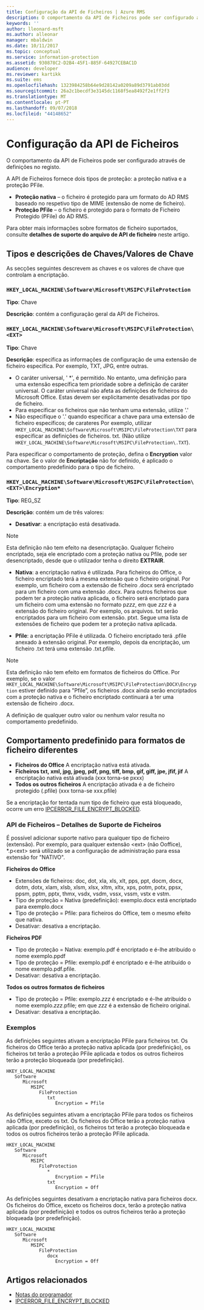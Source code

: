```yaml
---
title: Configuração da API de Ficheiros | Azure RMS
description: O comportamento da API de Ficheiros pode ser configurado através de definições no registo.
keywords: ''
author: lleonard-msft
ms.author: alleonar
manager: mbaldwin
ms.date: 10/11/2017
ms.topic: conceptual
ms.service: information-protection
ms.assetid: 930878C2-D2B4-45F1-885F-64927CEBAC1D
audience: developer
ms.reviewer: kartikk
ms.suite: ems
ms.openlocfilehash: 1323984258b64e9d28142a0209a89d3791ab03dd
ms.sourcegitcommit: 26a2c1becdf3e3145dc1168f5ea8492f2e1ff2f3
ms.translationtype: MT
ms.contentlocale: pt-PT
ms.lasthandoff: 09/07/2018
ms.locfileid: "44148652"
---
```

# <a name="file-api-configuration"></a>Configuração da API de Ficheiros


O comportamento da API de Ficheiros pode ser configurado através de definições no registo.

A API de Ficheiros fornece dois tipos de proteção: a proteção nativa e a proteção PFile.

-   **Proteção nativa** – o ficheiro é protegido para um formato do AD RMS baseado no respetivo tipo de MIME (extensão de nome de ficheiro).
-   **Proteção PFile** – o ficheiro é protegido para o formato de Ficheiro Protegido (PFile) do AD RMS.

Para obter mais informações sobre formatos de ficheiro suportados, consulte **detalhes de suporte do arquivo de API de ficheiro** neste artigo.

## <a name="keykey-value-types-and-descriptions"></a>Tipos e descrições de Chaves/Valores de Chave

As secções seguintes descrevem as chaves e os valores de chave que controlam a encriptação.

### `HKEY_LOCAL_MACHINE\Software\Microsoft\MSIPC\FileProtection`

**Tipo**: Chave

**Descrição**: contém a configuração geral da API de Ficheiros.

### `HKEY_LOCAL_MACHINE\Software\Microsoft\MSIPC\FileProtection\<EXT>`

**Tipo**: Chave

**Descrição**: especifica as informações de configuração de uma extensão de ficheiro específica. Por exemplo, TXT, JPG, entre outras.

- O caráter universal, ' *', é permitido. No entanto, uma definição para uma extensão específica tem prioridade sobre a definição de caráter universal. O caráter universal não afeta as definições de ficheiros do Microsoft Office. Estas devem ser explicitamente desativadas por tipo de ficheiro.
- Para especificar os ficheiros que não tenham uma extensão, utilize '.'
- Não especifique o '.' quando especificar a chave para uma extensão de ficheiro específicos; de carateres Por exemplo, utilizar `HKEY_LOCAL_MACHINE\Software\Microsoft\MSIPC\FileProtection\TXT` para especificar as definições de ficheiros. txt. (Não utilize `HKEY_LOCAL_MACHINE\Software\Microsoft\MSIPC\FileProtection\.TXT`).

Para especificar o comportamento de proteção, defina o **Encryption** valor na chave. Se o valor de **Encriptação** não for definido, é aplicado o comportamento predefinido para o tipo de ficheiro.


### `HKEY_LOCAL_MACHINE\Software\Microsoft\MSIPC\FileProtection\<EXT>\Encryption*`

**Tipo**: REG_SZ

**Descrição**: contém um de três valores:

- **Desativar**: a encriptação está desativada.

> [!Note]
> Esta definição não tem efeito na desencriptação. Qualquer ficheiro encriptado, seja ele encriptado com a proteção nativa ou Pfile, pode ser desencriptado, desde que o utilizador tenha o direito **EXTRAIR**.

- **Nativa**: a encriptação nativa é utilizada. Para ficheiros do Office, o ficheiro encriptado terá a mesma extensão que o ficheiro original. Por exemplo, um ficheiro com a extensão de ficheiro .docx será encriptado para um ficheiro com uma extensão .docx. Para outros ficheiros que podem ter a proteção nativa aplicada, o ficheiro será encriptado para um ficheiro com uma extensão no formato p*zzz*, em que *zzz* é a extensão do ficheiro original. Por exemplo, os arquivos. txt serão encriptados para um ficheiro com extensão. ptxt. Segue uma lista de extensões de ficheiro que podem ter a proteção nativa aplicada.

- **Pfile**: a encriptação PFile é utilizada. O ficheiro encriptado terá .pfile anexado à extensão original. Por exemplo, depois da encriptação, um ficheiro .txt terá uma extensão .txt.pfile.


> [!Note]
> Esta definição não tem efeito em formatos de ficheiros do Office. Por exemplo, se o valor `HKEY_LOCAL_MACHINE\Software\Microsoft\MSIPC\FileProtection\DOCX\Encryption` estiver definido para &quot;Pfile”, os ficheiros .docx ainda serão encriptados com a proteção nativa e o ficheiro encriptado continuará a ter uma extensão de ficheiro .docx.

A definição de qualquer outro valor ou nenhum valor resulta no comportamento predefinido.

## <a name="default-behavior-for-different-file-formats"></a>Comportamento predefinido para formatos de ficheiro diferentes

-   **Ficheiros do Office** A encriptação nativa está ativada.
-   **Ficheiros txt, xml, jpg, jpeg, pdf, png, tiff, bmp, gif, giff, jpe, jfif, jif** A encriptação nativa está ativada (xxx torna-se pxxx)
-   **Todos os outros ficheiros** A encriptação ativada é a de ficheiro protegido (.pfile) (xxx torna-se xxx.pfile)

Se a encriptação for tentada num tipo de ficheiro que está bloqueado, ocorre um erro [IPCERROR\_FILE\_ENCRYPT\_BLOCKED](https://msdn.microsoft.com/library/hh535248.aspx).

### <a name="file-api---file-support-details"></a>API de Ficheiros – Detalhes de Suporte de Ficheiros

É possível adicionar suporte nativo para qualquer tipo de ficheiro (extensão). Por exemplo, para qualquer extensão &lt;ext&gt; (não Ooffice), \*.p&lt;ext&gt; será utilizado se a configuração de administração para essa extensão for "NATIVO".

**Ficheiros do Office**

-   Extensões de ficheiros: doc, dot, xla, xls, xlt, pps, ppt, docm, docx, dotm, dotx, xlam, xlsb, xlsm, xlsx, xltm, xltx, xps, potm, potx, ppsx, ppsm, pptm, pptx, thmx, vsdx, vsdm, vssx, vssm, vstx e vstm. 
-   Tipo de proteção = Nativa (predefinição): exemplo.docx está encriptado para exemplo.docx
-   Tipo de proteção = Pfile: para ficheiros do Office, tem o mesmo efeito que nativa.
-   Desativar: desativa a encriptação.

**Ficheiros PDF**

-   Tipo de proteção = Nativa: exemplo.pdf é encriptado e é-lhe atribuído o nome exemplo.ppdf
-   Tipo de proteção = Pfile: exemplo.pdf é encriptado e é-lhe atribuído o nome exemplo.pdf.pfile.
-   Desativar: desativa a encriptação.

**Todos os outros formatos de ficheiros**

-   Tipo de proteção = Pfile: exemplo.*zzz* é encriptado e é-lhe atribuído o nome exemplo.*zzz*.pfile; em que *zzz* é a extensão de ficheiro original.
-   Desativar: desativa a encriptação.

### <a name="examples"></a>Exemplos

As definições seguintes ativam a encriptação PFile para ficheiros txt. Os ficheiros do Office terão a proteção nativa aplicada (por predefinição), os ficheiros txt terão a proteção PFile aplicada e todos os outros ficheiros terão a proteção bloqueada (por predefinição).

```
HKEY_LOCAL_MACHINE
   Software
      Microsoft
         MSIPC
            FileProtection
               txt
                  Encryption = Pfile
```

As definições seguintes ativam a encriptação PFile para todos os ficheiros não Office, exceto os txt. Os ficheiros do Office terão a proteção nativa aplicada (por predefinição), os ficheiros txt terão a proteção bloqueada e todos os outros ficheiros terão a proteção PFile aplicada.

```
HKEY_LOCAL_MACHINE
   Software
      Microsoft
         MSIPC
            FileProtection
               *
                  Encryption = Pfile
               txt
                  Encryption = Off
```

As definições seguintes desativam a encriptação nativa para ficheiros docx. Os ficheiros do Office, exceto os ficheiros docx, terão a proteção nativa aplicada (por predefinição) e todos os outros ficheiros terão a proteção bloqueada (por predefinição).

```
HKEY_LOCAL_MACHINE
   Software
      Microsoft
         MSIPC
            FileProtection
               docx
                  Encryption = Off
```

## <a name="related-articles"></a>Artigos relacionados

- [Notas do programador](developer-notes.md)
- [IPCERROR\_FILE\_ENCRYPT\_BLOCKED](https://msdn.microsoft.com/library/hh535248.aspx)
